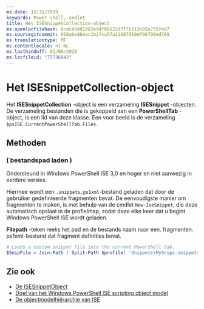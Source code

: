 ```yaml
---
ms.date: 12/31/2019
keywords: Power shell, cmdlet
title: Het ISESnippetCollection-object
ms.openlocfilehash: 6cdc43dd1d82e94f66122d7f7b313c02e755fed7
ms.sourcegitcommit: 058a6e86eac1b27ca57a11687019df98709ed709
ms.translationtype: MT
ms.contentlocale: nl-NL
ms.lasthandoff: 01/08/2020
ms.locfileid: "75736042"
---
```

# <a name="the-isesnippetcollection-object"></a>Het ISESnippetCollection-object

Het **ISESnippetCollection** -object is een verzameling **ISESnippet** -objecten. De verzameling bestanden die is gekoppeld aan een **PowerShellTab** -object, is een lid van deze klasse. Een voor beeld is de verzameling `$psISE.CurrentPowerShellTab.Files`.

## <a name="methods"></a>Methoden

### <a name="load-filepathname-"></a>\( bestandspad laden \)

Ondersteund in Windows PowerShell ISE 3,0 en hoger en niet aanwezig in eerdere versies.

Hiermee wordt een `.snippets.ps1xml`-bestand geladen dat door de gebruiker gedefinieerde fragmenten bevat. De eenvoudigste manier om fragmenten te maken, is met behulp van de cmdlet `New-IseSnippet`, die deze automatisch opslaat in de profielmap, zodat deze elke keer dat u begint Windows PowerShell ISE wordt geladen.

**Filepath** -teken reeks het pad en de bestands naam naar een. fragmenten. ps1xml-bestand dat fragment definities bevat.

```powershell
# Loads a custom snippet file into the current PowerShell tab.
$SnipFile = Join-Path ( Split-Path $profile) 'Snippets\MySnips.snippets.ps1xml' $psISE.CurrentPowerShellTab.Snippets.Add($SnipPath)
```

## <a name="see-also"></a>Zie ook

- [De ISESnippetObject](The-ISESnippetObject.md)
- [Doel van het Windows PowerShell ISE scripting object model](Purpose-of-the-Windows-PowerShell-ISE-Scripting-Object-Model.md)
- [De objectmodelhiërarchie van ISE](The-ISE-Object-Model-Hierarchy.md)
